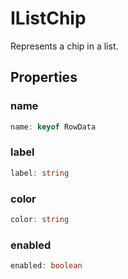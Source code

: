 # IListChip

Represents a chip in a list.

## Properties

### name

```ts
name: keyof RowData
```

### label

```ts
label: string
```

### color

```ts
color: string
```

### enabled

```ts
enabled: boolean
```
